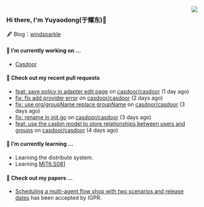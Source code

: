 <img align="right" src="https://github-readme-stats.vercel.app/api?username=leo220yuyaodog&show_icons=true&icon_color=805AD5&text_color=718096&bg_color=ffffff&hide_title=true" />

### Hi there, I'm Yuyaodong(于耀东)👋
🖋 Blog：[windsparkle](https://blog.windsparkle.top)
#### 🔭 I’m currently working on ...
- [Casdoor](https://github.com/casdoor)

#### 🔨 Check out my recent pull requests

- [feat: save policy in adapter edit page](https://github.com/casdoor/casdoor/pull/2190) on [casdoor/casdoor](https://github.com/casdoor/casdoor) (1 day ago)
- [fix: fix add provider error](https://github.com/casdoor/casdoor/pull/2184) on [casdoor/casdoor](https://github.com/casdoor/casdoor) (2 days ago)
- [fix: use org/groupName replace groupName](https://github.com/casdoor/casdoor/pull/2180) on [casdoor/casdoor](https://github.com/casdoor/casdoor) (3 days ago)
- [fix: rename in init.go](https://github.com/casdoor/casdoor/pull/2179) on [casdoor/casdoor](https://github.com/casdoor/casdoor) (3 days ago)
- [feat: use the casbin model to store relationships between users and groups](https://github.com/casdoor/casdoor/pull/2178) on [casdoor/casdoor](https://github.com/casdoor/casdoor) (4 days ago)

#### 🌱 I’m currently learning ...
- Learning the distribute system.
- Learning [MIT6.S081](https://pdos.csail.mit.edu/6.828/2021/schedule.html)

#### 📜 Check out my papers ...
- [Scheduling a multi-agent flow shop with two scenarios and release dates](https://www.tandfonline.com/doi/full/10.1080/00207543.2023.2188646) has been accepted by IGPR.


